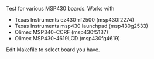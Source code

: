 Test for various MSP430 boards. Works with 

- Texas Instruments ez430-rf2500 (msp430f2274)
- Texas Instruments msp430 launchpad (msp430g2533)
- Olimex MSP340-CCRF (msp430f5137)
- Olimex MSP430-4619LCD (msp430fg4619)

Edit Makefile to select board you have.
